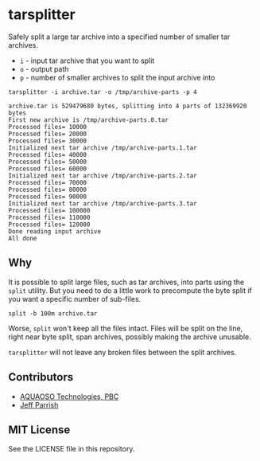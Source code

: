 # tarsplitter

Safely split a large tar archive into a specified number of smaller tar archives.

- `i` - input tar archive that you want to split
- `o` - output path
- `p` - number of smaller archives to split the input archive into

```
tarsplitter -i archive.tar -o /tmp/archive-parts -p 4
```

```
archive.tar is 529479680 bytes, splitting into 4 parts of 132369920 bytes
First new archive is /tmp/archive-parts.0.tar
Processed files= 10000
Processed files= 20000
Processed files= 30000
Initialized next tar archive /tmp/archive-parts.1.tar
Processed files= 40000
Processed files= 50000
Processed files= 60000
Initialized next tar archive /tmp/archive-parts.2.tar
Processed files= 70000
Processed files= 80000
Processed files= 90000
Initialized next tar archive /tmp/archive-parts.3.tar
Processed files= 100000
Processed files= 110000
Processed files= 120000
Done reading input archive
All done

```

## Why

It is possible to split large files, such as tar archives, into parts using the `split` utility. But you need to do a little work to precompute the byte split if you want a specific number of sub-files.

```
split -b 100m archive.tar
```

Worse, `split` won't keep all the files intact. Files will be split on the line, right near byte split, span archives, possibly making the archive unusable.

`tarsplitter` will not leave any broken files between the split archives.

## Contributors

- [AQUAOSO Technologies, PBC](https://aquaoso.com)
- [Jeff Parrish](/ruffrey)

## MIT License

See the LICENSE file in this repository.

